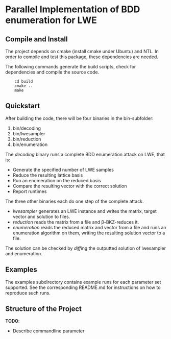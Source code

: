# Parallel Implementation of BDD enumeration for LWE

## Compile and Install
The project depends on cmake (install cmake under Ubuntu) and
NTL. In order to compile and test this package, these dependencies are needed.

The following commands generate the build scripts, check for dependencies and
compile the source code.

```
	cd build
	cmake ..
	make
```

## Quickstart ##
After building the code, there will be four binaries in the bin-subfolder:
  1. bin/decoding
  2. bin/lwesampler
  3. bin/reduction
  4. bin/enumeration

The *decoding* binary runs a complete BDD enumeration attack on LWE, that is:
  * Generate the specified number of LWE samples
  * Reduce the resulting lattice basis
  * Run an enumeration on the reduced basis
  * Compare the resulting vector with the correct solution
  * Report runtimes

The three other binaries each do one step of the complete attack.
  * *lwesampler* generates an LWE instance and writes the matrix, target vector
    and solution to files.
  * *reduction* reads the matrix from a file and β-BKZ-reduces it.
  * *enumeration* reads the reduced matrix and vector from a file and runs an
    enumeration algorithm on them, writing the resulting solution vector to a
    file.

The solution can be checked by *diff*ing the outputted solution of lwesampler
and enumeration.

## Examples ##
The examples subdirectory contains example runs for each parameter set supported.
See the corresponding README.md for instructions on how to reproduce such runs.

## Structure of the Project ##

**TODO**:
  * Describe commandline parameter
